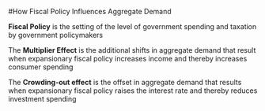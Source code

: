 #How Fiscal Policy Influences Aggregate Demand

**Fiscal Policy** is the setting of the level of government spending and taxation by government policymakers

The **Multiplier Effect** is the additional shifts in aggregate demand that result when expansionary fiscal policy increases income and thereby increases consumer spending

The **Crowding-out effect** is the offset in aggregate demand that results when expansionary fiscal policy raises the interest rate and thereby reduces investment spending
